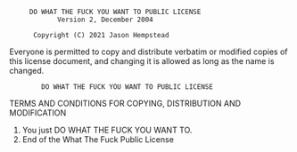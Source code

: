          DO WHAT THE FUCK YOU WANT TO PUBLIC LICENSE  
                Version 2, December 2004  

          Copyright (C) 2021 Jason Hempstead
  
Everyone is permitted to copy and distribute verbatim or modified copies of  
this license document, and changing it is allowed as long as the name is changed.  
  
            DO WHAT THE FUCK YOU WANT TO PUBLIC LICENSE  
  TERMS AND CONDITIONS FOR COPYING, DISTRIBUTION AND MODIFICATION  
  
1. You just DO WHAT THE FUCK YOU WANT TO.  
2. End of the What The Fuck Public License
